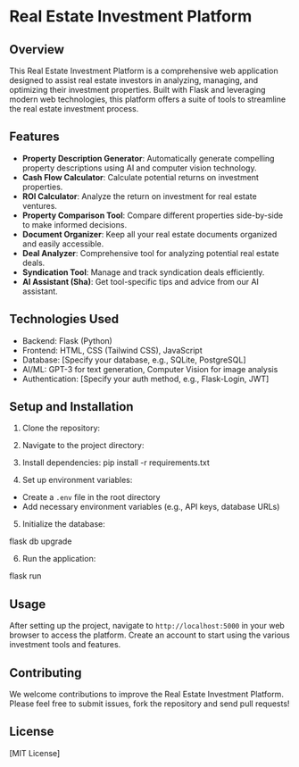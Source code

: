 # Real Estate Investment Platform

## Overview

This Real Estate Investment Platform is a comprehensive web application designed to assist real estate investors in analyzing, managing, and optimizing their investment properties. Built with Flask and leveraging modern web technologies, this platform offers a suite of tools to streamline the real estate investment process.

## Features

- **Property Description Generator**: Automatically generate compelling property descriptions using AI and computer vision technology.
- **Cash Flow Calculator**: Calculate potential returns on investment properties.
- **ROI Calculator**: Analyze the return on investment for real estate ventures.
- **Property Comparison Tool**: Compare different properties side-by-side to make informed decisions.
- **Document Organizer**: Keep all your real estate documents organized and easily accessible.
- **Deal Analyzer**: Comprehensive tool for analyzing potential real estate deals.
- **Syndication Tool**: Manage and track syndication deals efficiently.
- **AI Assistant (Sha)**: Get tool-specific tips and advice from our AI assistant.

## Technologies Used

- Backend: Flask (Python)
- Frontend: HTML, CSS (Tailwind CSS), JavaScript
- Database: [Specify your database, e.g., SQLite, PostgreSQL]
- AI/ML: GPT-3 for text generation, Computer Vision for image analysis
- Authentication: [Specify your auth method, e.g., Flask-Login, JWT]

## Setup and Installation

1. Clone the repository:


2. Navigate to the project directory:



3. Install dependencies:
pip install -r requirements.txt



4. Set up environment variables:
- Create a `.env` file in the root directory
- Add necessary environment variables (e.g., API keys, database URLs)

5. Initialize the database:

flask db upgrade


6. Run the application:

flask run


## Usage

After setting up the project, navigate to `http://localhost:5000` in your web browser to access the platform. Create an account to start using the various investment tools and features.

## Contributing

We welcome contributions to improve the Real Estate Investment Platform. Please feel free to submit issues, fork the repository and send pull requests!

## License

[MIT License]

